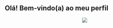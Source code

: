 ## Olá! Bem-vindo(a) ao meu perfil 
<div align="center">
  <a href="https://www.linkedin.com/in/victor-gabriel-melo-de-lima-10679b2ab/">
  <img heigth="180em" align="center" src="https://github-readme-stats.vercel.app/api?username=VictorGabrielMelodelima&show_icons=True&theme=tokyonight&include_all_commits=True&count_private=true&locale=pt-pt&rank_icon=github"/>
